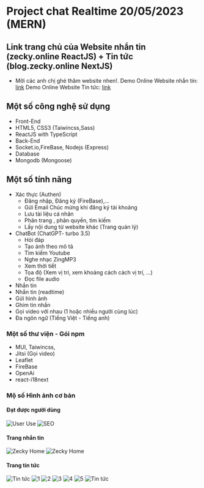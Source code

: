 # Project chat Realtime 20/05/2023 (MERN) 
## Link trang chủ của Website nhắn tin (zecky.online ReactJS) + Tin tức (blog.zecky.online NextJS)
- Mời các anh chị ghé thăm website nhen!.
Demo Online Website nhắn tin: [link](https://zecky.online)
Demo Online Website Tin tức: [link](https://blog.zecky.online)
## Một số công nghệ sử dụng
* Front-End
 * HTML5, CSS3 (Taiwincss,Sass) 
 * ReactJS with TypeScript
* Back-End
 * Socket.io,FireBase, Nodejs (Express)
* Database
 * Mongodb (Mongoose)
## Một số tính năng
 * Xác thực (Authen)
   * Đăng nhập, Đăng ký (FireBase),...
   * Gửi Email Chúc mừng khi đăng ký tài khoảng
   * Lưu tài liệu cá nhân
   * Phân trang , phân quyền, tìm kiếm
   * Lấy nội dung từ website khác (Trang quản lý)
 * ChatBot (ChatGPT- turbo 3.5)
   * Hỏi đáp 
   * Tạo ảnh theo mô tả
   * Tìm kiếm Youtube
   * Nghe nhạc ZingMP3
   * Xem thời tiết
   * Tọa độ (Xem vị trí, xem khoảng cách cách vị trí, ...)
   * Đọc file audio
 * Nhắn tin
  * Nhắn tin (readtime)
  * Gửi hình ảnh
  * Ghim tin nhắn
  * Gọi video với nhau (1 hoặc nhiều người cùng lúc)
  * Đa ngôn ngữ (Tiếng Việt - Tiếng anh)
 
### Một số thư viện - Gói npm

 * MUI, Taiwincss,
 * Jitsi (Gọi video)
 * Leaflet 
 * FireBase
 * OpenAi
 * react-i18next


### Mộ số Hình ảnh cơ bản

#### Đạt được người dùng
![User Use](https://i.imgur.com/aUQmeYb.png)
![SEO](https://i.imgur.com/25URmEP.png)
#### Trang  nhắn tin
 ![Zecky Home](https://i.imgur.com/EvZMBh2.png)
![Zecky Home]( https://i.imgur.com/FpX5nQ7.png)

#### Trang tin tức
![Tin tức](https://i.imgur.com/I7mi7jb.png)
![1](https://i.imgur.com/yAHyfHb.png)
![2](https://i.imgur.com/bDLYYHq.png)
![3](https://i.imgur.com/2knpQnJ.png)
![4](https://i.imgur.com/i1Gd3wM.png)
![5](https://i.imgur.com/j4UXMQ1.png)
 ![Tin tức](https://i.imgur.com/i1Gd3wM.png)
